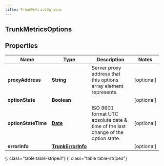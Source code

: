 ```yaml
---
title: TrunkMetricsOptions
---
```

## TrunkMetricsOptions


## Properties

| Name | Type | Description | Notes |
| ------------ | ------------- | ------------- | ------------- |
| **proxyAddress** | **String** | Server proxy address that this options array element represents. |  [optional] |
| **optionState** | **Boolean** |  |  [optional] |
| **optionStateTime** | [**Date**](Date.html) | ISO 8601 format UTC absolute date &amp; time of the last change of the option state. |  [optional] |
| **errorInfo** | [**TrunkErrorInfo**](TrunkErrorInfo.html) |  |  [optional] |
{: class="table table-striped"}
{: class="table table-striped"}


